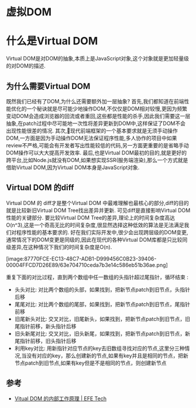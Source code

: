 # 虚拟DOM

# 什么是Virtual DOM
Virtual DOM是对DOM的抽象,本质上是JavaScript对象,这个对象就是更加轻量级的对DOM的描述.



## 为什么需要Virtual DOM
既然我们已经有了DOM,为什么还需要额外加一层抽象?
首先,我们都知道在前端性能优化的一个秘诀就是尽可能少地操作DOM,不仅仅是DOM相对较慢,更因为频繁变动DOM会造成浏览器的回流或者重回,这些都是性能的杀手,因此我们需要这一层抽象,在patch过程中尽可能地一次性将差异更新到DOM中,这样保证了DOM不会出现性能很差的情况.
其次,现代前端框架的一个基本要求就是无须手动操作DOM,一方面是因为手动操作DOM无法保证程序性能,多人协作的项目中如果review不严格,可能会有开发者写出性能较低的代码,另一方面更重要的是省略手动DOM操作可以大大提高开发效率.
最后,也是Virtual DOM最初的目的,就是更好的跨平台,比如Node.js就没有DOM,如果想实现SSR(服务端渲染),那么一个方式就是借助Virtual DOM,因为Virtual DOM本身是JavaScript对象.


## Virtual DOM 的diff
Virtual DOM 的 diff才是整个Virtual DOM 中最难理解也最核心的部分,diff的目的就是比较新旧Virtual DOM Tree找出差异并更新.
可见diff是直接影响Virtual DOM 性能的关键部分.
要比较Virtual DOM Tree的差异,理论上的时间复杂度高达O(n^3),这是一个奇高无比的时间复杂度,很显然选择这种低效的算法是无法满足我们对程序性能的基本要求的.
好在我们实际开发中,很少会出现跨层级的DOM变更,通常情况下的DOM变更是同级的,因此在现代的各种Virtual DOM库都是只比较同级差异,在这种情况下我们的时间复杂度是O(n).

[image:87770FCE-EC13-48C7-ADB1-D999456C0B23-39406-00004FFCD7D26E89/63e704710ceda7b3e14c586eb51b36ae.png]

重复下面的对比过程，直到两个数组中任一数组的头指针超过尾指针，循环结束 :
* 头头对比: 对比两个数组的头部，如果找到，把新节点patch到旧节点，头指针后移
* 尾尾对比: 对比两个数组的尾部，如果找到，把新节点patch到旧节点，尾指针前移
* 旧尾新头对比: 交叉对比，旧尾新头，如果找到，把新节点patch到旧节点，旧尾指针前移，新头指针后移
* 旧头新尾对比: 交叉对比，旧头新尾，如果找到，把新节点patch到旧节点，新尾指针前移，旧头指针后移
* 利用key对比: 用新指针对应节点的key去旧数组寻找对应的节点,这里分三种情况,当没有对应的key，那么创建新的节点,如果有key并且是相同的节点，把新节点patch到旧节点,如果有key但是不是相同的节点，则创建新节点


## 参考
* [Vitual DOM 的内部工作原理 | EFE Tech](https://efe.baidu.com/blog/the-inner-workings-of-virtual-dom/)